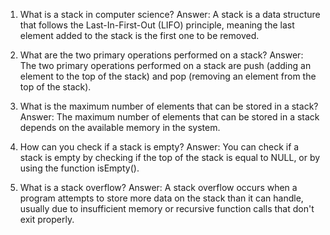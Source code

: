 1. What is a stack in computer science?
Answer: A stack is a data structure that follows the Last-In-First-Out (LIFO) principle, meaning the last element added to the stack is the first one to be removed.

2. What are the two primary operations performed on a stack?
Answer: The two primary operations performed on a stack are push (adding an element to the top of the stack) and pop (removing an element from the top of the stack).

3. What is the maximum number of elements that can be stored in a stack?
Answer: The maximum number of elements that can be stored in a stack depends on the available memory in the system.

4. How can you check if a stack is empty?
Answer: You can check if a stack is empty by checking if the top of the stack is equal to NULL, or by using the function isEmpty().

5. What is a stack overflow?
Answer: A stack overflow occurs when a program attempts to store more data on the stack than it can handle, usually due to insufficient memory or recursive function calls that don't exit properly.